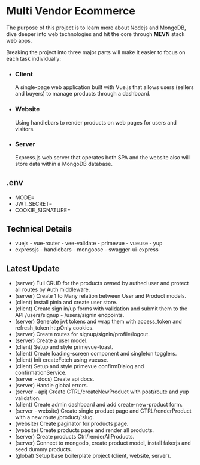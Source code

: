 # Multi Vendor Ecommerce
The purpose of this project is to learn more about Nodejs and MongoDB, dive deeper into web technologies and hit the core through **MEVN** stack web apps.

Breaking the project into three major parts will make it easier to focus on each task individually:

- ### Client
    A single-page web application built with Vue.js that allows users (sellers and buyers) to manage products through a dashboard.
- ### Website
    Using handlebars to render products on web pages for users and visitors.
- ### Server
    Express.js web server that operates both SPA and the website also will store data within a MongoDB database.
## .env
- MODE=
- JWT_SECRET=
- COOKIE_SIGNATURE=
## Technical Details
- vuejs - vue-router - vee-validate - primevue - vueuse - yup
- expressjs - handlebars - mongoose - swagger-ui-express
## Latest Update
- (server) Full CRUD for the products owned by authed user and protect all routes by Auth middleware.
- (server) Create 1 to Many relation between User and Product models.
- (client) Install pinia and create user store.
- (client) Create sign in/up forms with validation and submit them to the API /users/signup - /users/signin endpoints.
- (server) Generate jwt tokens and wrap them with access_token and refresh_token httpOnly cookies.
- (server) Create routes for signup/signin/profile/logout.
- (server) Create a user model.
- (client) Setup and style primevue-toast.
- (client) Create loading-screen component and singleton togglers.
- (client) Init createFetch using vueuse.
- (client) Setup and style primevue confirmDialog and confirmationService.
- (server - docs) Create api docs.
- (server) Handle global errors.
- (server - api) Create CTRL/createNewProduct with post/route and yup validation.
- (client) Create admin dashboard and add create-new-product form.
- (server - website) Create single product page and CTRL/renderProduct with a new route /product/:slug.
- (website) Create paginator for products page.
- (website) Create products page and render all products.
- (server) Create products Ctrl/renderAllProducts.
- (server) Connect to mongodb, create product model, install fakerjs and seed dummy products.
- (global) Setup base boilerplate project (client, website, server).
